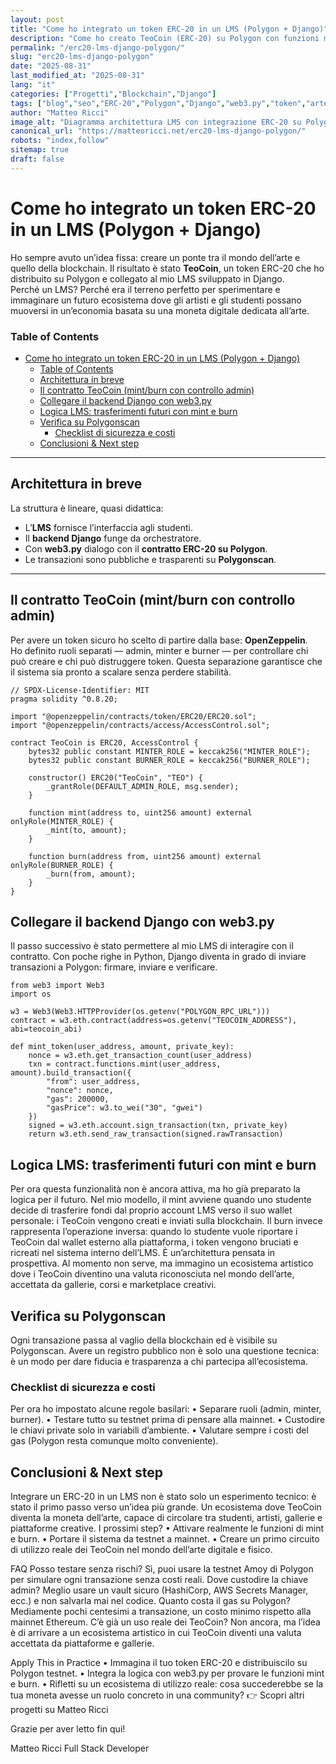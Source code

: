 ```yaml
---
layout: post
title: "Come ho integrato un token ERC-20 in un LMS (Polygon + Django)"
description: "Come ho creato TeoCoin (ERC-20) su Polygon con funzioni mint/burn collegate all’LMS Django via web3.py, pensando a un futuro ecosistema artistico che usi la moneta come valuta."
permalink: "/erc20-lms-django-polygon/"
slug: "erc20-lms-django-polygon"
date: "2025-08-31"
last_modified_at: "2025-08-31"
lang: "it"
categories: ["Progetti","Blockchain","Django"]
tags: ["blog","seo","ERC-20","Polygon","Django","web3.py","token","arte"]
author: "Matteo Ricci"
image_alt: "Diagramma architettura LMS con integrazione ERC-20 su Polygon"
canonical_url: "https://matteoricci.net/erc20-lms-django-polygon/"
robots: "index,follow"
sitemap: true
draft: false
---
```


# Come ho integrato un token ERC-20 in un LMS (Polygon + Django)

Ho sempre avuto un’idea fissa: creare un ponte tra il mondo dell’arte e quello della blockchain. Il risultato è stato **TeoCoin**, un token ERC-20 che ho distribuito su Polygon e collegato al mio LMS sviluppato in Django.  
Perché un LMS? Perché era il terreno perfetto per sperimentare e immaginare un futuro ecosistema dove gli artisti e gli studenti possano muoversi in un’economia basata su una moneta digitale dedicata all’arte.

### Table of Contents
- [Come ho integrato un token ERC-20 in un LMS (Polygon + Django)](#come-ho-integrato-un-token-erc-20-in-un-lms-polygon--django)
    - [Table of Contents](#table-of-contents)
  - [Architettura in breve](#architettura-in-breve)
  - [Il contratto TeoCoin (mint/burn con controllo admin)](#il-contratto-teocoin-mintburn-con-controllo-admin)
  - [Collegare il backend Django con web3.py](#collegare-il-backend-django-con-web3py)
  - [Logica LMS: trasferimenti futuri con mint e burn](#logica-lms-trasferimenti-futuri-con-mint-e-burn)
  - [Verifica su Polygonscan](#verifica-su-polygonscan)
    - [Checklist di sicurezza e costi](#checklist-di-sicurezza-e-costi)
  - [Conclusioni \& Next step](#conclusioni--next-step)

---

## Architettura in breve

La struttura è lineare, quasi didattica:

- L’**LMS** fornisce l’interfaccia agli studenti.  
- Il **backend Django** funge da orchestratore.  
- Con **web3.py** dialogo con il **contratto ERC-20 su Polygon**.  
- Le transazioni sono pubbliche e trasparenti su **Polygonscan**.  

---

## Il contratto TeoCoin (mint/burn con controllo admin)

Per avere un token sicuro ho scelto di partire dalla base: **OpenZeppelin**.  
Ho definito ruoli separati — admin, minter e burner — per controllare chi può creare e chi può distruggere token. Questa separazione garantisce che il sistema sia pronto a scalare senza perdere stabilità.

```solidity
// SPDX-License-Identifier: MIT
pragma solidity ^0.8.20;

import "@openzeppelin/contracts/token/ERC20/ERC20.sol";
import "@openzeppelin/contracts/access/AccessControl.sol";

contract TeoCoin is ERC20, AccessControl {
    bytes32 public constant MINTER_ROLE = keccak256("MINTER_ROLE");
    bytes32 public constant BURNER_ROLE = keccak256("BURNER_ROLE");

    constructor() ERC20("TeoCoin", "TEO") {
        _grantRole(DEFAULT_ADMIN_ROLE, msg.sender);
    }

    function mint(address to, uint256 amount) external onlyRole(MINTER_ROLE) {
        _mint(to, amount);
    }

    function burn(address from, uint256 amount) external onlyRole(BURNER_ROLE) {
        _burn(from, amount);
    }
}
```

## Collegare il backend Django con web3.py

Il passo successivo è stato permettere al mio LMS di interagire con il contratto.
Con poche righe in Python, Django diventa in grado di inviare transazioni a Polygon: firmare, inviare e verificare.

```solidity
from web3 import Web3
import os

w3 = Web3(Web3.HTTPProvider(os.getenv("POLYGON_RPC_URL")))
contract = w3.eth.contract(address=os.getenv("TEOCOIN_ADDRESS"), abi=teocoin_abi)

def mint_token(user_address, amount, private_key):
    nonce = w3.eth.get_transaction_count(user_address)
    txn = contract.functions.mint(user_address, amount).build_transaction({
        "from": user_address,
        "nonce": nonce,
        "gas": 200000,
        "gasPrice": w3.to_wei("30", "gwei")
    })
    signed = w3.eth.account.sign_transaction(txn, private_key)
    return w3.eth.send_raw_transaction(signed.rawTransaction)
```

## Logica LMS: trasferimenti futuri con mint e burn

Per ora questa funzionalità non è ancora attiva, ma ho già preparato la logica per il futuro.
Nel mio modello, il mint avviene quando uno studente decide di trasferire fondi dal proprio account LMS verso il suo wallet personale: i TeoCoin vengono creati e inviati sulla blockchain.
Il burn invece rappresenta l’operazione inversa: quando lo studente vuole riportare i TeoCoin dal wallet esterno alla piattaforma, i token vengono bruciati e ricreati nel sistema interno dell’LMS.
È un’architettura pensata in prospettiva. Al momento non serve, ma immagino un ecosistema artistico dove i TeoCoin diventino una valuta riconosciuta nel mondo dell’arte, accettata da gallerie, corsi e marketplace creativi.

## Verifica su Polygonscan

Ogni transazione passa al vaglio della blockchain ed è visibile su Polygonscan.
Avere un registro pubblico non è solo una questione tecnica: è un modo per dare fiducia e trasparenza a chi partecipa all’ecosistema.


### Checklist di sicurezza e costi
Per ora ho impostato alcune regole basilari:
    • Separare ruoli (admin, minter, burner).
    • Testare tutto su testnet prima di pensare alla mainnet.
    • Custodire le chiavi private solo in variabili d’ambiente.
    • Valutare sempre i costi del gas (Polygon resta comunque molto conveniente).

## Conclusioni & Next step

Integrare un ERC-20 in un LMS non è stato solo un esperimento tecnico: è stato il primo passo verso un’idea più grande.
Un ecosistema dove TeoCoin diventa la moneta dell’arte, capace di circolare tra studenti, artisti, gallerie e piattaforme creative.
I prossimi step?
    • Attivare realmente le funzioni di mint e burn.
    • Portare il sistema da testnet a mainnet.
    • Creare un primo circuito di utilizzo reale dei TeoCoin nel mondo dell’arte digitale e fisico.

FAQ
Posso testare senza rischi?
Sì, puoi usare la testnet Amoy di Polygon per simulare ogni transazione senza costi reali.
Dove custodire la chiave admin?
Meglio usare un vault sicuro (HashiCorp, AWS Secrets Manager, ecc.) e non salvarla mai nel codice.
Quanto costa il gas su Polygon?
Mediamente pochi centesimi a transazione, un costo minimo rispetto alla mainnet Ethereum.
C’è già un uso reale dei TeoCoin?
Non ancora, ma l’idea è di arrivare a un ecosistema artistico in cui TeoCoin diventi una valuta accettata da piattaforme e gallerie.

Apply This in Practice
    • Immagina il tuo token ERC-20 e distribuiscilo su Polygon testnet.
    • Integra la logica con web3.py per provare le funzioni mint e burn.
    • Rifletti su un ecosistema di utilizzo reale: cosa succederebbe se la tua moneta avesse un ruolo concreto in una community?
👉 Scopri altri progetti su Matteo Ricci

Grazie per aver letto fin qui!

Matteo Ricci Full Stack Developer